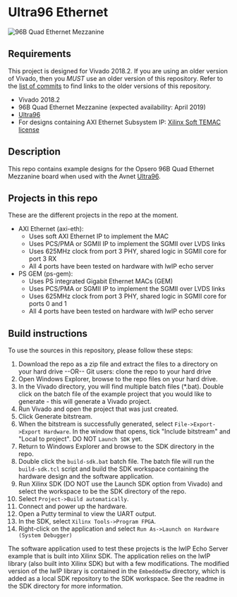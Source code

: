 # Ultra96 Ethernet

![96B Quad Ethernet Mezzanine](https://opsero.com/wp-content/uploads/2019/01/96b-quad-ethernet-mezzanine-med-3.jpg "96B Quad Ethernet Mezzanine")

## Requirements

This project is designed for Vivado 2018.2. If you are using an older version of Vivado, then you *MUST* use an older version
of this repository. Refer to the [list of commits](https://github.com/fpgadeveloper/ultra96-ethernet/commits/master "list of commits")
to find links to the older versions of this repository.

* Vivado 2018.2
* 96B Quad Ethernet Mezzanine (expected availability: April 2019)
* [Ultra96](http://zedboard.org/product/ultra96 "Ultra96")
* For designs containing AXI Ethernet Subsystem IP: [Xilinx Soft TEMAC license](http://ethernetfmc.com/getting-a-license-for-the-xilinx-tri-mode-ethernet-mac/ "Xilinx Soft TEMAC license")

## Description

This repo contains example designs for the Opsero 96B Quad Ethernet Mezzanine board when used with the 
Avnet [Ultra96](http://zedboard.org/product/ultra96 "Ultra96").

## Projects in this repo

These are the different projects in the repo at the moment.

* AXI Ethernet (axi-eth):
  * Uses soft AXI Ethernet IP to implement the MAC
  * Uses PCS/PMA or SGMII IP to implement the SGMII over LVDS links
  * Uses 625MHz clock from port 3 PHY, shared logic in SGMII core for port 3 RX
  * All 4 ports have been tested on hardware with lwIP echo server
* PS GEM (ps-gem):
  * Uses PS integrated Gigabit Ethernet MACs (GEM)
  * Uses PCS/PMA or SGMII IP to implement the SGMII over LVDS links
  * Uses 625MHz clock from port 3 PHY, shared logic in SGMII core for ports 0 and 1
  * All 4 ports have been tested on hardware with lwIP echo server

## Build instructions

To use the sources in this repository, please follow these steps:

1. Download the repo as a zip file and extract the files to a directory
   on your hard drive --OR-- Git users: clone the repo to your hard drive
2. Open Windows Explorer, browse to the repo files on your hard drive.
3. In the Vivado directory, you will find multiple batch files (*.bat).
   Double click on the batch file of the example project that you would
   like to generate - this will generate a Vivado project.
4. Run Vivado and open the project that was just created.
5. Click Generate bitstream.
6. When the bitstream is successfully generated, select `File->Export->Export Hardware`.
   In the window that opens, tick "Include bitstream" and "Local to project".
   DO NOT `Launch SDK` yet.
7. Return to Windows Explorer and browse to the SDK directory in the repo.
8. Double click the `build-sdk.bat` batch file. The batch file will run the
   `build-sdk.tcl` script and build the SDK workspace containing the hardware
   design and the software application.
9. Run Xilinx SDK (DO NOT use the Launch SDK option from Vivado) and select the workspace to be the SDK directory of the repo.
10. Select `Project->Build automatically`.
11. Connect and power up the hardware.
12. Open a Putty terminal to view the UART output.
13. In the SDK, select `Xilinx Tools->Program FPGA`.
14. Right-click on the application and select `Run As->Launch on Hardware (System Debugger)`

The software application used to test these projects is the lwIP Echo Server example that is built into
Xilinx SDK. The application relies on the lwIP library (also built into Xilinx SDK) but with a few modifications.
The modified version of the lwIP library is contained in the `EmbeddedSw` directory, which is added as a
local SDK repository to the SDK workspace. See the readme in the SDK directory for more information.

